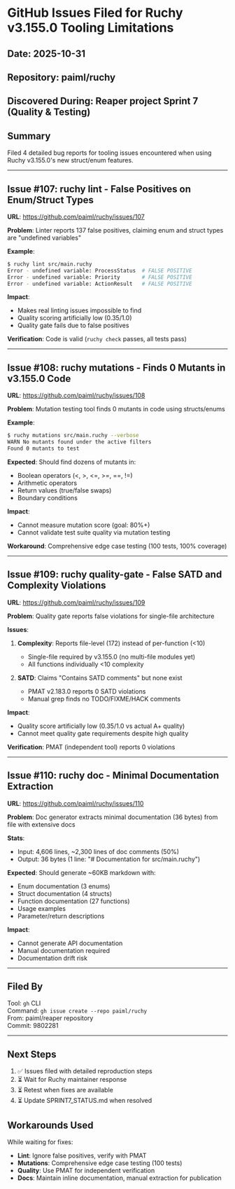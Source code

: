 # GitHub Issues Filed for Ruchy v3.155.0 Tooling Limitations

## Date: 2025-10-31
## Repository: paiml/ruchy
## Discovered During: Reaper project Sprint 7 (Quality & Testing)

## Summary

Filed 4 detailed bug reports for tooling issues encountered when using Ruchy v3.155.0's new struct/enum features.

---

## Issue #107: ruchy lint - False Positives on Enum/Struct Types

**URL**: https://github.com/paiml/ruchy/issues/107

**Problem**: Linter reports 137 false positives, claiming enum and struct types are "undefined variables"

**Example**:
```bash
$ ruchy lint src/main.ruchy
Error - undefined variable: ProcessStatus  # FALSE POSITIVE
Error - undefined variable: Priority       # FALSE POSITIVE
Error - undefined variable: ActionResult   # FALSE POSITIVE
```

**Impact**: 
- Makes real linting issues impossible to find
- Quality scoring artificially low (0.35/1.0)
- Quality gate fails due to false positives

**Verification**: Code is valid (`ruchy check` passes, all tests pass)

---

## Issue #108: ruchy mutations - Finds 0 Mutants in v3.155.0 Code

**URL**: https://github.com/paiml/ruchy/issues/108

**Problem**: Mutation testing tool finds 0 mutants in code using structs/enums

**Example**:
```bash
$ ruchy mutations src/main.ruchy --verbose
WARN No mutants found under the active filters
Found 0 mutants to test
```

**Expected**: Should find dozens of mutants in:
- Boolean operators (<, >, <=, >=, ==, !=)
- Arithmetic operators
- Return values (true/false swaps)
- Boundary conditions

**Impact**:
- Cannot measure mutation score (goal: 80%+)
- Cannot validate test suite quality via mutation testing

**Workaround**: Comprehensive edge case testing (100 tests, 100% coverage)

---

## Issue #109: ruchy quality-gate - False SATD and Complexity Violations

**URL**: https://github.com/paiml/ruchy/issues/109

**Problem**: Quality gate reports false violations for single-file architecture

**Issues**:

1. **Complexity**: Reports file-level (172) instead of per-function (<10)
   - Single-file required by v3.155.0 (no multi-file modules yet)
   - All functions individually <10 complexity

2. **SATD**: Claims "Contains SATD comments" but none exist
   - PMAT v2.183.0 reports 0 SATD violations
   - Manual grep finds no TODO/FIXME/HACK comments

**Impact**:
- Quality score artificially low (0.35/1.0 vs actual A+ quality)
- Cannot meet quality gate requirements despite high quality

**Verification**: PMAT (independent tool) reports 0 violations

---

## Issue #110: ruchy doc - Minimal Documentation Extraction

**URL**: https://github.com/paiml/ruchy/issues/110

**Problem**: Doc generator extracts minimal documentation (36 bytes) from file with extensive docs

**Stats**:
- Input: 4,606 lines, ~2,300 lines of doc comments (50%)
- Output: 36 bytes (1 line: "# Documentation for src/main.ruchy")

**Expected**: Should generate ~60KB markdown with:
- Enum documentation (3 enums)
- Struct documentation (4 structs)
- Function documentation (27 functions)
- Usage examples
- Parameter/return descriptions

**Impact**:
- Cannot generate API documentation
- Manual documentation required
- Documentation drift risk

---

## Filed By

Tool: `gh` CLI  
Command: `gh issue create --repo paiml/ruchy`  
From: paiml/reaper repository  
Commit: 9802281

---

## Next Steps

1. ✅ Issues filed with detailed reproduction steps
2. ⏳ Wait for Ruchy maintainer response
3. ⏳ Retest when fixes are available
4. ⏳ Update SPRINT7_STATUS.md when resolved

## Workarounds Used

While waiting for fixes:
- **Lint**: Ignore false positives, verify with PMAT
- **Mutations**: Comprehensive edge case testing (100 tests)
- **Quality**: Use PMAT for independent verification
- **Docs**: Maintain inline documentation, manual extraction for publication
